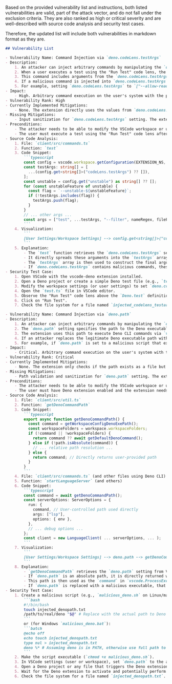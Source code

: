 Based on the provided vulnerability list and instructions, both listed vulnerabilities are valid, part of the attack vector, and do not fall under the exclusion criteria. They are also ranked as high or critical severity and are well-described with source code analysis and security test cases.

Therefore, the updated list will include both vulnerabilities in markdown format as they are.

```markdown
## Vulnerability List

- Vulnerability Name: Command Injection via `deno.codeLens.testArgs`
- Description:
    1. An attacker can inject arbitrary commands by manipulating the `deno.codeLens.testArgs` setting in VSCode workspace or user settings.
    2. When a user executes a test using the "Run Test" code lens, the extension constructs a Deno CLI command.
    3. This command includes arguments from the `deno.codeLens.testArgs` setting, which are not properly sanitized.
    4. If a malicious command is injected into `deno.codeLens.testArgs`, it will be executed when the test is run.
    5. For example, setting `deno.codeLens.testArgs` to `["--allow-read", "; touch injected.txt &"]` will execute `touch injected.txt` in the system when a test code lens is used.
- Impact:
    - High. Arbitrary command execution on the user's system with the privileges of the VSCode process. This can lead to data theft, system compromise, or other malicious activities.
- Vulnerability Rank: High
- Currently Implemented Mitigations:
    - None. The extension directly uses the values from `deno.codeLens.testArgs` without any sanitization.
- Missing Mitigations:
    - Input sanitization for `deno.codeLens.testArgs` setting. The extension should sanitize or validate the arguments provided in `deno.codeLens.testArgs` to prevent command injection.  Consider using parameterized commands or escaping shell metacharacters when constructing the Deno CLI command.
- Preconditions:
    - The attacker needs to be able to modify the VSCode workspace or user settings, which can be achieved if the attacker can compromise the user's VSCode configuration or convince the user to apply malicious settings.
    - The user must execute a test using the "Run Test" code lens after the malicious setting is applied.
- Source Code Analysis:
    1. File: `client/src/commands.ts`
    2. Function: `test`
    3. Code Snippet:
        ```typescript
        const config = vscode.workspace.getConfiguration(EXTENSION_NS, uri);
        const testArgs: string[] = [
          ...(config.get<string[]>("codeLens.testArgs") ?? []),
        ];
        const unstable = config.get("unstable") as string[] ?? [];
        for (const unstableFeature of unstable) {
          const flag = `--unstable-${unstableFeature}`;
          if (!testArgs.includes(flag)) {
            testArgs.push(flag);
          }
        }
        // ... other args ...
        const args = ["test", ...testArgs, "--filter", nameRegex, filePath];
        ```
    4. Visualization:
        ```
        [User Settings/Workspace Settings] --> config.get<string[]>("codeLens.testArgs") --> testArgs --> args --> vscode.ProcessExecution
        ```
    5. Explanation:
        - The `test` function retrieves the `deno.codeLens.testArgs` setting using `config.get<string[]>("codeLens.testArgs")`.
        - It directly spreads these arguments into the `testArgs` array without any sanitization.
        - The `testArgs` array is then used to construct the final arguments for the Deno CLI command in `vscode.ProcessExecution`.
        - If `deno.codeLens.testArgs` contains malicious commands, these commands will be executed by `vscode.ProcessExecution`.
- Security Test Case:
    1. Open VSCode with the vscode-deno extension installed.
    2. Open a Deno project or create a simple Deno test file (e.g., `test.ts` with `Deno.test("test", () => {})`).
    3. Modify the workspace settings (or user settings) to set `deno.codeLens.testArgs` to `["--allow-read", "; touch injected_codelens_testargs.txt &"]`.
    4. Open the `test.ts` file in VSCode editor.
    5. Observe the "Run Test" code lens above the `Deno.test` definition.
    6. Click on "Run Test".
    7. Check the file system for a file named `injected_codelens_testargs.txt`. If the file exists, it indicates successful command injection.

- Vulnerability Name: Command Injection via `deno.path`
- Description:
    1. An attacker can inject arbitrary commands by manipulating the `deno.path` setting in VSCode workspace or user settings.
    2. The `deno.path` setting specifies the path to the Deno executable.
    3. The extension uses this path to execute Deno CLI commands via `vscode.ProcessExecution`.
    4. If an attacker replaces the legitimate Deno executable path with a path to a malicious script, this script will be executed instead of Deno when the extension invokes Deno commands.
    5. For example, if `deno.path` is set to a malicious script that executes `touch injected_denopath.txt` and then calls the real Deno CLI, every Deno command executed by the extension will also trigger the creation of `injected_denopath.txt`.
- Impact:
    - Critical. Arbitrary command execution on the user's system with the privileges of the VSCode process, occurring on every invocation of the Deno CLI by the extension. This is a more severe vulnerability than `deno.codeLens.testArgs` because it affects all Deno commands, not just tests.
- Vulnerability Rank: Critical
- Currently Implemented Mitigations:
    - None. The extension only checks if the path exists as a file but does not validate or sanitize the path or its content.
- Missing Mitigations:
    - Path validation and sanitization for `deno.path` setting. The extension should validate that the `deno.path` points to a legitimate Deno executable and potentially verify its integrity (e.g., using checksums or digital signatures). At a minimum, it should warn users if the `deno.path` is unusual or points to a location outside of standard installation directories.
- Preconditions:
    - The attacker needs to be able to modify the VSCode workspace or user settings to change the `deno.path` setting to point to a malicious executable.
    - The user must have Deno extension enabled and the extension needs to invoke the Deno CLI (e.g., for formatting, linting, caching, testing, etc.).
- Source Code Analysis:
    1. File: `client/src/util.ts`
    2. Function: `getDenoCommandPath`
    3. Code Snippet:
        ```typescript
        export async function getDenoCommandPath() {
          const command = getWorkspaceConfigDenoExePath();
          const workspaceFolders = workspace.workspaceFolders;
          if (!command || !workspaceFolders) {
            return command ?? await getDefaultDenoCommand();
          } else if (!path.isAbsolute(command)) {
            // ... relative path resolution ...
          } else {
            return command; // Directly returns user-provided path
          }
        }
        ```
    4. File: `client/src/commands.ts` (and other files using Deno CLI)
    5. Function: `startLanguageServer` (and others)
    6. Code Snippet:
        ```typescript
        const command = await getDenoCommandPath();
        const serverOptions: ServerOptions = {
          run: {
            command, // User-controlled path used directly
            args: ["lsp"],
            options: { env },
          },
          // ... debug options ...
        };
        const client = new LanguageClient( ... serverOptions, ... );
        ```
    7. Visualization:
        ```
        [User Settings/Workspace Settings] --> deno.path --> getDenoCommandPath() --> command --> vscode.ProcessExecution
        ```
    8. Explanation:
        - `getDenoCommandPath` retrieves the `deno.path` setting from VSCode configuration.
        - If `deno.path` is an absolute path, it is directly returned without validation (beyond checking if it's a file that exists).
        - This path is then used as the `command` in `vscode.ProcessExecution` when starting the language server and executing other Deno CLI commands.
        - If `deno.path` is replaced with a malicious executable, that executable will be run instead of the real Deno CLI.
- Security Test Case:
    1. Create a malicious script (e.g., `malicious_deno.sh` on Linux/macOS or `malicious_deno.bat` on Windows) that contains:
        ```bash
        #!/bin/bash
        touch injected_denopath.txt
        /path/to/real/deno "$@" # Replace with the actual path to Deno CLI if needed, or just deno if in PATH
        ```
        or (for Windows `malicious_deno.bat`):
        ```batch
        @echo off
        echo touch injected_denopath.txt
        type nul > injected_denopath.txt
        deno %* # Assuming deno is in PATH, otherwise use full path to real deno.exe
        ```
    2. Make the script executable (`chmod +x malicious_deno.sh`).
    3. In VSCode settings (user or workspace), set `deno.path` to the absolute path of the malicious script (e.g., `"/path/to/malicious_deno.sh"` or `"C:\\path\\to\\malicious_deno.bat"`).
    4. Open a Deno project or any file that triggers the Deno extension to start (e.g., a `.ts` file).
    5. Wait for the Deno extension to activate and potentially perform any action that invokes the Deno CLI (like formatting a file, running a test, or caching dependencies).
    6. Check the file system for a file named `injected_denopath.txt`. If the file exists, it indicates successful command injection via `deno.path`.
